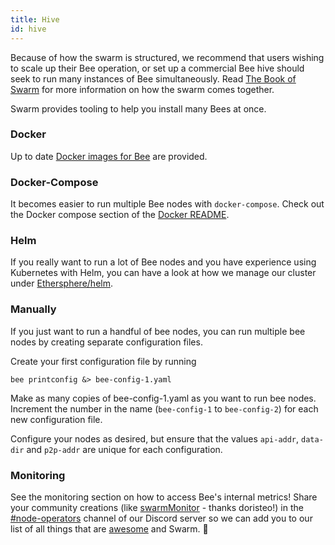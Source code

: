 ```yaml
---
title: Hive
id: hive
---
```


Because of how the swarm is structured, we recommend that users
wishing to scale up their Bee operation, or set up a commercial Bee
hive should seek to run many instances of Bee simultaneously. Read [The Book of Swarm](https://www.ethswarm.org/the-book-of-swarm-2.pdf) for more information on how the
swarm comes together.

Swarm provides tooling to help you install many Bees at once.

### Docker

Up to date [Docker images for Bee](/docs/bee/installation/docker) are provided.

### Docker-Compose

It becomes easier to run multiple Bee nodes with
`docker-compose`. Check out the Docker compose section of the
[Docker README](https://github.com/ethersphere/bee/tree/master/packaging/docker).

### Helm

If you really want to run a lot of Bee nodes and you have experience using Kubernetes with Helm, you can have a look at how we manage our cluster under [Ethersphere/helm](https://github.com/ethersphere/helm/tree/master/charts/bee).

### Manually

If you just want to run a handful of bee nodes, you can run multiple bee nodes by creating separate configuration files.

Create your first configuration file by running

```console
bee printconfig &> bee-config-1.yaml
```

Make as many copies of bee-config-1.yaml as you want to run bee nodes. Increment the number in the name (`bee-config-1` to `bee-config-2`) for each new configuration file.

Configure your nodes as desired, but ensure that the values `api-addr`, `data-dir` and `p2p-addr` are unique for each configuration.

### Monitoring

See the monitoring section on how to access Bee's internal metrics! Share your community creations (like [swarmMonitor](https://github.com/doristeo/SwarmMonitoring) - thanks doristeo!) in the [#node-operators](https://discord.gg/X3ph5yGRFU) channel of our Discord server so we can add you to our list of all things that are [awesome](https://github.com/ethersphere/awesome-swarm) and Swarm. 🧡
